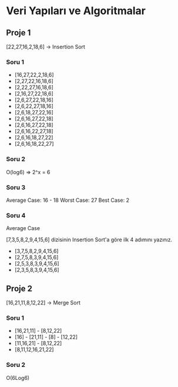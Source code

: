 # Veri Yapıları ve Algoritmalar
## Proje 1

[22,27,16,2,18,6] -> Insertion Sort

### Soru 1
- [16,27,22,2,18,6]
- [2,27,22,16,18,6]
- [2,22,27,16,18,6]
- [2,16,27,22,18,6]
- [2,6,27,22,18,16]
- [2,6,22,27,18,16]
- [2,6,18,27,22,16]
- [2,6,16,27,22,18]
- [2,6,16,27,22,18]
- [2,6,16,22,27,18]
- [2,6,16,18,27,22]
- [2,6,16,18,22,27]

### Soru 2
O(log6) => 2^x = 6

### Soru 3
Average Case: 16 - 18
Worst Case: 27
Best Case: 2

### Soru 4
Average Case

[7,3,5,8,2,9,4,15,6] dizisinin Insertion Sort'a göre ilk 4 adımını yazınız.

- [3,7,5,8,2,9,4,15,6]
- [2,7,5,8,3,9,4,15,6]
- [2,5,3,8,3,9,4,15,6]
- [2,3,5,8,3,9,4,15,6]

## Proje 2

[16,21,11,8,12,22] -> Merge Sort

### Soru 1

- [16,21,11] - [8,12,22]
- [16] - [21,11] - [8] - [12,22]
- [11,16,21] - [8,12,22]
- [8,11,12,16,21,22]

 ### Soru 2
 
 O(6Log6)
